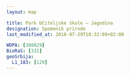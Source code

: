 ```yaml
---
layout: map

title: Park Učiteljske škole – Jagodina
designation: Spomenik prirode
last_modified_at: 2018-07-29T18:32:09+02:00

WDPA: [388829]
BioRaS: [331]
geoSrbija:
  L1_183: [129]
---
```

